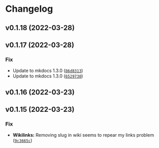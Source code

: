 # Changelog

<!--next-version-placeholder-->

## v0.1.18 (2022-03-28)


## v0.1.17 (2022-03-28)
### Fix
* Update to mkdocs 1.3.0 ([`86d8313`](https://github.com/Mara-Li/mkdocs-ezlinked-plugin/commit/86d83132d8c3967e2fa7f89df7647d5393695648))
* Update to mkdocs 1.3.0 ([`6529730`](https://github.com/Mara-Li/mkdocs-ezlinked-plugin/commit/652973032718f9f2f49c837461762d4c1a88fe8e))

## v0.1.16 (2022-03-23)


## v0.1.15 (2022-03-23)
### Fix
* **Wikilinks:** Removing slug in wiki seems to repear my links problem ([`9c3665c`](https://github.com/Mara-Li/mkdocs-ezlinks-plugin/commit/9c3665c6657f6956f06668bde131c4ee8320272f))
